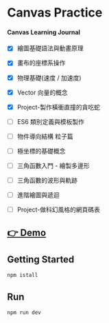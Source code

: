 # Canvas Practice

#### Canvas Learning Journal

- [x] 繪圖基礎語法與動畫原理
- [x] 畫布的座標系操作
- [x] 物理基礎(速度 / 加速度)
- [x] Vector 向量的概念
- [x] Project-製作橫衝直撞的貪吃蛇

- [ ] ES6 類別定義與模板製作
- [ ] 物件導向結構 粒子篇
- [ ] 極坐標的基礎概念
- [ ] 三角函數入門 - 繪製多邊形
- [ ] 三角函數的波形與軌跡
- [ ] 進階繪圖與遞迴
- [ ] Project-做科幻風格的網頁碼表

## [👉 Demo](https://canvas-learn-ad6f0.web.app/)

## Getting Started

```bash
npm istall
```

## Run

```bash
npm run dev
```
